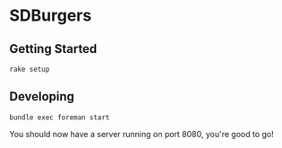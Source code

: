 SDBurgers
=========

Getting Started
---------------

    rake setup


Developing
----------

    bundle exec foreman start

You should now have a server running on port 8080, you're good to go!
